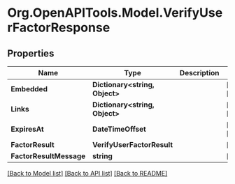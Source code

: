 # Org.OpenAPITools.Model.VerifyUserFactorResponse

## Properties

Name | Type | Description | Notes
------------ | ------------- | ------------- | -------------
**Embedded** | **Dictionary&lt;string, Object&gt;** |  | [optional] [readonly] 
**Links** | **Dictionary&lt;string, Object&gt;** |  | [optional] [readonly] 
**ExpiresAt** | **DateTimeOffset** |  | [optional] [readonly] 
**FactorResult** | **VerifyUserFactorResult** |  | [optional] 
**FactorResultMessage** | **string** |  | [optional] 

[[Back to Model list]](../README.md#documentation-for-models) [[Back to API list]](../README.md#documentation-for-api-endpoints) [[Back to README]](../README.md)

